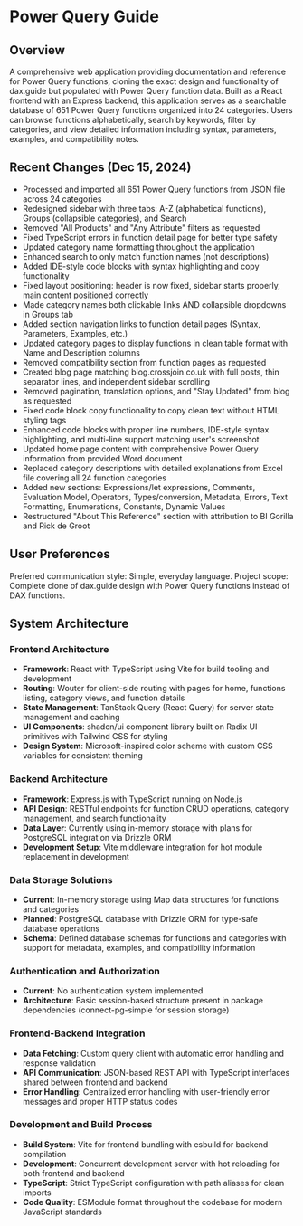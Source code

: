 # Power Query Guide

## Overview

A comprehensive web application providing documentation and reference for Power Query functions, cloning the exact design and functionality of dax.guide but populated with Power Query function data. Built as a React frontend with an Express backend, this application serves as a searchable database of 651 Power Query functions organized into 24 categories. Users can browse functions alphabetically, search by keywords, filter by categories, and view detailed information including syntax, parameters, examples, and compatibility notes.

## Recent Changes (Dec 15, 2024)

- Processed and imported all 651 Power Query functions from JSON file across 24 categories
- Redesigned sidebar with three tabs: A-Z (alphabetical functions), Groups (collapsible categories), and Search
- Removed "All Products" and "Any Attribute" filters as requested
- Fixed TypeScript errors in function detail page for better type safety
- Updated category name formatting throughout the application
- Enhanced search to only match function names (not descriptions)
- Added IDE-style code blocks with syntax highlighting and copy functionality
- Fixed layout positioning: header is now fixed, sidebar starts properly, main content positioned correctly
- Made category names both clickable links AND collapsible dropdowns in Groups tab
- Added section navigation links to function detail pages (Syntax, Parameters, Examples, etc.)
- Updated category pages to display functions in clean table format with Name and Description columns
- Removed compatibility section from function pages as requested
- Created blog page matching blog.crossjoin.co.uk with full posts, thin separator lines, and independent sidebar scrolling
- Removed pagination, translation options, and "Stay Updated" from blog as requested
- Fixed code block copy functionality to copy clean text without HTML styling tags
- Enhanced code blocks with proper line numbers, IDE-style syntax highlighting, and multi-line support matching user's screenshot
- Updated home page content with comprehensive Power Query information from provided Word document
- Replaced category descriptions with detailed explanations from Excel file covering all 24 function categories
- Added new sections: Expressions/let expressions, Comments, Evaluation Model, Operators, Types/conversion, Metadata, Errors, Text Formatting, Enumerations, Constants, Dynamic Values
- Restructured "About This Reference" section with attribution to BI Gorilla and Rick de Groot

## User Preferences

Preferred communication style: Simple, everyday language.
Project scope: Complete clone of dax.guide design with Power Query functions instead of DAX functions.

## System Architecture

### Frontend Architecture
- **Framework**: React with TypeScript using Vite for build tooling and development
- **Routing**: Wouter for client-side routing with pages for home, functions listing, category views, and function details
- **State Management**: TanStack Query (React Query) for server state management and caching
- **UI Components**: shadcn/ui component library built on Radix UI primitives with Tailwind CSS for styling
- **Design System**: Microsoft-inspired color scheme with custom CSS variables for consistent theming

### Backend Architecture
- **Framework**: Express.js with TypeScript running on Node.js
- **API Design**: RESTful endpoints for function CRUD operations, category management, and search functionality
- **Data Layer**: Currently using in-memory storage with plans for PostgreSQL integration via Drizzle ORM
- **Development Setup**: Vite middleware integration for hot module replacement in development

### Data Storage Solutions
- **Current**: In-memory storage using Map data structures for functions and categories
- **Planned**: PostgreSQL database with Drizzle ORM for type-safe database operations
- **Schema**: Defined database schemas for functions and categories with support for metadata, examples, and compatibility information

### Authentication and Authorization
- **Current**: No authentication system implemented
- **Architecture**: Basic session-based structure present in package dependencies (connect-pg-simple for session storage)

### Frontend-Backend Integration
- **Data Fetching**: Custom query client with automatic error handling and response validation
- **API Communication**: JSON-based REST API with TypeScript interfaces shared between frontend and backend
- **Error Handling**: Centralized error handling with user-friendly error messages and proper HTTP status codes

### Development and Build Process
- **Build System**: Vite for frontend bundling with esbuild for backend compilation
- **Development**: Concurrent development server with hot reloading for both frontend and backend
- **TypeScript**: Strict TypeScript configuration with path aliases for clean imports
- **Code Quality**: ESModule format throughout the codebase for modern JavaScript standards
